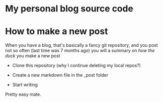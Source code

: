 # My personal blog source code

# How to make a new post

  When you have a blog, that's basically a fancy git repository, and you post not so often 
  (last time was 7 months ago) you will a summary on _how the duck_ you make a new post

 - Clone this repository (why I continue deleting my local repos?)

 - Create a new markdown file in the _post folder

 - Start writing

 Pretty easy mate.

